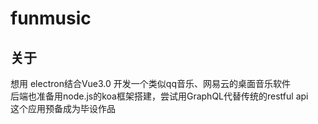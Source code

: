 # funmusic
## 关于
想用 electron结合Vue3.0 开发一个类似qq音乐、网易云的桌面音乐软件  
后端也准备用node.js的koa框架搭建，尝试用GraphQL代替传统的restful api  
这个应用预备成为毕设作品